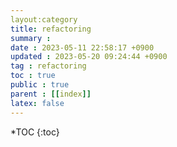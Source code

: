 ```yaml
---
layout:category
title: refactoring
summary :
date : 2023-05-11 22:58:17 +0900
updated : 2023-05-20 09:24:44 +0900
tag : refactoring
toc : true
public : true
parent : [[index]]
latex: false
---
```


*TOC
{:toc}

